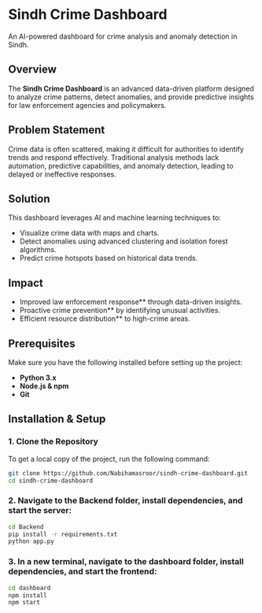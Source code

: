 # Sindh Crime Dashboard
An AI-powered dashboard for crime analysis and anomaly detection in Sindh.

## Overview  
The **Sindh Crime Dashboard** is an advanced data-driven platform designed to analyze crime patterns, detect anomalies, and provide predictive insights for law enforcement agencies and policymakers.  

## Problem Statement  
Crime data is often scattered, making it difficult for authorities to identify trends and respond effectively. Traditional analysis methods lack automation, predictive capabilities, and anomaly detection, leading to delayed or ineffective responses.  

## Solution  
This dashboard leverages AI and machine learning techniques to:  
- Visualize crime data with maps and charts.  
- Detect anomalies using advanced clustering and isolation forest algorithms.  
- Predict crime hotspots based on historical data trends.  

## Impact  
- Improved law enforcement response** through data-driven insights.  
- Proactive crime prevention** by identifying unusual activities.  
- Efficient resource distribution** to high-crime areas.  


## Prerequisites  
Make sure you have the following installed before setting up the project:  

- **Python 3.x**  
- **Node.js & npm**  
- **Git**  


## Installation & Setup  

### 1. Clone the Repository  
To get a local copy of the project, run the following command:  

```sh
git clone https://github.com/Nabihamasroor/sindh-crime-dashboard.git
cd sindh-crime-dashboard 
```
### 2. Navigate to the Backend folder, install dependencies, and start the server:
```sh
cd Backend
pip install -r requirements.txt
python app.py
```
### 3. In a new terminal, navigate to the dashboard folder, install dependencies, and start the frontend:
```sh
cd dashboard
npm install
npm start
```
